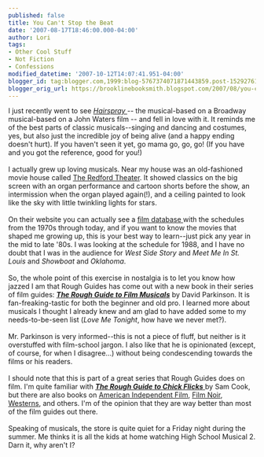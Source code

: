 ```yaml
---
published: false
title: You Can't Stop the Beat
date: '2007-08-17T18:46:00.000-04:00'
author: Lori
tags:
- Other Cool Stuff
- Not Fiction
- Confessions
modified_datetime: '2007-10-12T14:07:41.951-04:00'
blogger_id: tag:blogger.com,1999:blog-5767374071871443859.post-1529276114141422854
blogger_orig_url: https://brooklinebooksmith.blogspot.com/2007/08/you-cant-stop-beat.html
---
```


I just recently went to see <em><a href="https://www.hairspraymovie.com/">Hairspray </a>--</em> the musical-based on a Broadway musical-based on a John Waters film -- and fell in love with it. It reminds me of the best parts of classic musicals--singing and dancing and costumes, yes, but also just the incredible joy of being alive (and a happy ending doesn't hurt). If you haven't seen it yet, go mama go, go, go! (If you have and you got the reference, good for you!)<br /><br />I actually grew up loving musicals. Near my house was an old-fashioned movie house called <a href="https://redfordtheatre.com/index2.htm">The Redford Theater</a>. It showed classics on the big screen with an organ performance and cartoon shorts before the show, an intermission when the organ played again(!), and a ceiling painted to look like the sky with little twinkling lights for stars.<br /><br />On their website you can actually see a <a href="https://redfordtheatre.com/filmdatabase/">film database </a>with the schedules from the 1970s through today, and if you want to know the movies that shaped me growing up, this is your best way to learn--just pick any year in the mid to late '80s. I was looking at the schedule for 1988, and I have no doubt that I was in the audience for <em>West Side Story</em> and <em>Meet Me In St. Louis</em> and <em>Showboat</em> and <em>Oklahoma</em>.<br /><br />So, the whole point of this exercise in nostalgia is to let you know how jazzed I am that Rough Guides has come out with a new book in their series of film guides: <strong><em><a href="https://brookline.booksense.com/NASApp/store/Product?s=showproduct&amp;isbn=9781843536505">The Rough Guide to Film Musicals</a></em></strong> by David Parkinson. It is fan-freaking-tastic for both the beginner and old pro. I learned more about musicals I thought I already knew and am glad to have added some to my needs-to-be-seen list (<em>Love Me Tonight</em>, how have we never met?).<br /><br />Mr. Parkinson is very informed--this is not a piece of fluff, but neither is it overstuffed with film-school jargon. I also like that he is opinionated (except, of course, for when I disagree...) without being condescending towards the films or his readers.<br /><br />I should note that this is part of a great series that Rough Guides does on film. I'm quite familiar with <a href="https://brookline.booksense.com/NASApp/store/Product?s=showproduct&amp;isbn=9781843537106"><em><strong>The Rough Guide to Chick Flicks</strong></em> </a>by Sam Cook, but there are also books on <a href="https://brookline.booksense.com/NASApp/store/Product?s=showproduct&amp;isbn=9781843536024">American Independent Film</a>, <a href="https://brookline.booksense.com/NASApp/store/Search?s=results&amp;initiate=yes&amp;ks=q&amp;qsselect=KQ&amp;title=&amp;author=&amp;qstext=rough+film+noir">Film Noir</a>, <a href="https://brookline.booksense.com/NASApp/store/Product?s=showproduct&amp;isbn=9781843536499">Westerns</a>, and others. I'm of the opinion that they are way better than most of the film guides out there.<br /><br />Speaking of musicals, the store is quite quiet for a Friday night during the summer. Me thinks it is all the kids at home watching High School Musical 2. Darn it, why aren't I?